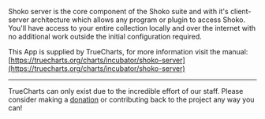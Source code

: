 Shoko server is the core component of the Shoko suite and with it's client-server architecture which allows any program or plugin to access Shoko. You'll have access to your entire collection locally and over the internet with no additional work outside the initial configuration required.

This App is supplied by TrueCharts, for more information visit the manual: [https://truecharts.org/charts/incubator/shoko-server](https://truecharts.org/charts/incubator/shoko-server)

---

TrueCharts can only exist due to the incredible effort of our staff.
Please consider making a [donation](https://truecharts.org/about/sponsor) or contributing back to the project any way you can!
